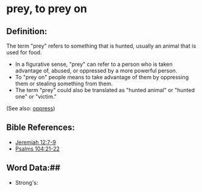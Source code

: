 # prey, to prey on #

## Definition: ##

The term "prey" refers to something that is hunted, usually an animal that is used for food.

* In a figurative sense, "prey" can refer to a person who is taken advantage of, abused, or oppressed by a more powerful person.
* To "prey on" people means to take advantage of them by oppressing them or stealing something from them.
* The term "prey" could also be translated as "hunted animal" or "hunted one" or "victim."

(See also: [oppress](../kt/oppress.md))

## Bible References: ##

* [Jeremiah 12:7-9](rc://en/tn/help/jer/12/07)
* [Psalms 104:21-22](rc://en/tn/help/psa/104/021)

## Word Data:##

* Strong's: 

